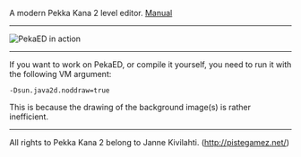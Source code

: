 A modern Pekka Kana 2 level editor.
[Manual](https://detea.github.io/pekaed/)

---

![PekaED in action](https://i.imgur.com/t8UMdNT.png)

---

If you want to work on PekaED, or compile it yourself, you need to run it with the following VM argument:

	-Dsun.java2d.noddraw=true
	
This is because the drawing of the background image(s) is rather inefficient.

---


All rights to Pekka Kana 2 belong to Janne Kivilahti. 
(http://pistegamez.net/)
